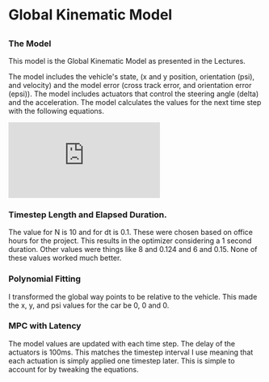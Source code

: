 # Global Kinematic Model
##

### The Model

This model is the Global Kinematic Model as presented in the Lectures.

The model includes the vehicle's state, (x and y position, orientation (psi), and velocity) and the model error (cross track error, and orientation error (epsi)). The model includes actuators that control the steering angle (delta) and the acceleration. The model calculates the values for the next time step with the following equations.

![](https://latex.codecogs.com/gif.latex?%5Cbegin%7Balign*%7D%20x_%7Bt&plus;1%7D%20%26%3D%20x_t%20&plus;%20v_t%20*%20%5Ccos%28%5Cpsi%29%20*%20dt%20%5C%5C%20y_%7Bt&plus;1%7D%20%26%3D%20y_t%20&plus;%20v_t%20*%20%5Csin%28%5Cpsi%29%20*%20dt%20%5C%5C%20%5Cpsi_%7Bt&plus;1%7D%20%26%3D%20%5Cpsi_t%20+%20%5Cfrac%7Bv_t%7D%7BL_f%7D%20*%20%5Cdelta%20*%20dt%20%5C%5C%20v_%7Bt&plus;1%7D%20%26%3D%20v_t%20&plus;%20a%20*%20dt%20%5C%5C%20cte_t%20%26%3D%20f%28x%29%20-%20y_t%20%5C%5C%20cte_%7Bt&plus;1%7D%20%26%3D%20cte_t%20&plus;%20v_t%20*%20sin%28e%5Cpsi%29%20*%20dt%20%5C%5C%20cte_%7Bt&plus;1%7D%20%26%3D%20f%28x%29%20-%20y_t%20&plus;%20%28v_t%20*%20sin%28e%5Cpsi%29%20*%20dt%29%20%5C%5C%20%5Cpsi%20des_t%20%26%3D%20arctan%28f%27%28x%29%29%20%5C%5C%20e%5Cpsi_t%20%26%3D%20%5Cpsi_t%20-%20%5Cpsi%20des_t%20%5C%5C%20e%5Cpsi_%7Bt&plus;1%7D%20%26%3D%20e%5Cpsi_t%20&plus;%20%28%5Cfrac%7Bv_t%7D%7BL_f%7D%20*%20%5Cdelta%20*%20dt%29%5C%5C%20%5Cend%7Balign*%7D)

### Timestep Length and Elapsed Duration.

The value for N is 10 and for dt is 0.1. These were chosen based on office hours for the project. This results in the optimizer considering a 1 second duration. Other values were things like 8 and 0.124 and 6 and 0.15. None of these values worked much better.

### Polynomial Fitting

I transformed the global way points to be relative to the vehicle. This made the x, y, and psi values for the car be 0, 0 and 0.

### MPC with Latency

The model values are updated with each time step. The delay of the actuators is 100ms. This matches the timestep interval I use meaning that each actuation is simply applied one timestep later. This is simple to account for by tweaking the equations.
